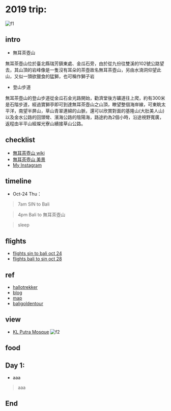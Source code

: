 # 2019 trip:
![f1](https://github.com/HCH1/blog/blob/master/fig/twmt1.png)

## intro
- 無耳茶壺山 

無耳茶壺山位於臺北縣瑞芳鎮東處、金瓜石旁，由於從九份往雙溪的102號公路望去，其山頂的岩峰像是一隻沒有耳朵的茶壺故名無耳茶壺山，另由水湳洞仰望此山，又似一頭欲獵食的猛獅，也可稱作獅子岩

- 登山步道

無耳茶壺山的登山步道從金瓜石金光路開始，勸濟堂後方礦道往上爬，約有300米是石階步道，經過寶獅亭即可到達無耳茶壺山之山頂，瞭望整個海岸線，可東眺太平洋，南望半屏山，草山青翠連綿的山脈，還可以欣賞對面的基隆山(大肚美人山) 以及金水公路的回頭彎、濱海公路的陰陽海，路途約為2個小時，沿途視野寬廣，返程由半平山經燦光寮山續接草山公路。

## checklist
- [無耳茶壺山 wiki](https://www.google.com.tw/search?source=hp&ei=JzIkXMrUB42y9QOcxZ6YAg&q=無耳茶壺山+wiki)
- [無耳茶壺山 美景](https://www.google.com.tw/search?source=hp&ei=JzIkXMrUB42y9QOcxZ6YAg&q=無耳茶壺山+美景)
- [My Instagram](https://www.instagram.com/redbox111)

## timeline
- Oct-24 Thu：
> 7am SIN to Bali

> 4pm Bali to 無耳茶壺山

> sleep

## flights
- [flights sin to bali oct 24](https://www.google.com.sg/flights?hl=zh-TW&authuser=1&lite=0#flt=/m/06t2t.DPS.2019-10-24;c:SGD;e:1;sd:1;t:f;tt:o)
- [flights bali to sin oct 28](https://www.google.com.tw/flights?lite=0#flt=DPS./m/06t2t.2019-10-28;c:SGD;e:1;sd:1;t:f;tt:o)

## ref
- [hallotrekker](http://hallotrekker.com/category/rinjani-trekking-packages/trekking-via-senaru/)
- [blog](https://girleatworld.net/mount-rinjani-trekking-guide/)
- [map](https://www.google.com/maps/d/viewer?mid=1XQ1m6LEJwab41SdqvqqzLl39zOQWI3Uw&ll=-8.419324533174773%2C116.38571026060379&z=12)
- [baligoldentour](http://www.baligoldentour.com/bali-trekking-mount-batur-tour.php)

## view
- [KL Putra Mosque](https://www.google.com.tw/search?source=hp&ei=JzIkXMrUB42y9QOcxZ6YAg&q=KL+Putra+Mosque)
![f2](https://github.com/HCH1/blog/blob/master/fig/.png)

## food

## Day 1: 
- aaa
> aaa

## End
